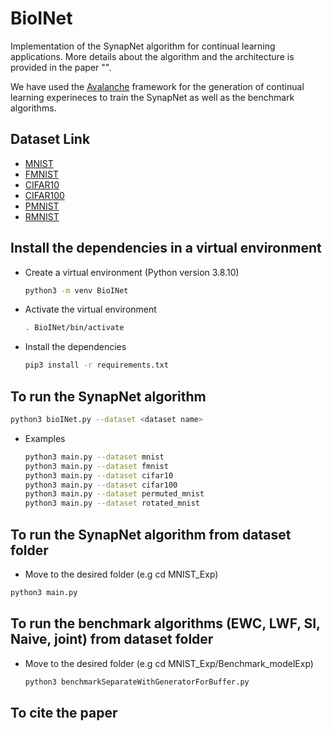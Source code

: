 # BioINet
Implementation of the SynapNet algorithm for continual learning applications. More details about the algorithm and the architecture is provided in the paper "".

We have used the [Avalanche](https://avalanche.continualai.org/) framework for the generation of continual learning experineces to train the SynapNet as well as the benchmark algorithms.

## Dataset Link

- [MNIST](https://pytorch.org/vision/main/generated/torchvision.datasets.MNIST.html)
- [FMNIST](https://pytorch.org/vision/main/generated/torchvision.datasets.FashionMNIST.html)
- [CIFAR10](https://pytorch.org/vision/main/generated/torchvision.datasets.CIFAR10.html#torchvision.datasets.CIFAR10)
- [CIFAR100](https://pytorch.org/vision/main/generated/torchvision.datasets.CIFAR100.html#torchvision.datasets.CIFAR100)
- [PMNIST](https://avalanche-api.continualai.org/en/v0.1.0/generated/avalanche.benchmarks.classic.PermutedMNIST.html)
- [RMNIST](https://avalanche-api.continualai.org/en/v0.3.1/generated/avalanche.benchmarks.classic.RotatedMNIST.html)

## Install the dependencies in a virtual environment

- Create a virtual environment (Python version 3.8.10) 
  
  ```bash
  python3 -m venv BioINet
  ```

- Activate the virtual environment
  ```bash
  . BioINet/bin/activate
  
- Install the dependencies

  ```bash
  pip3 install -r requirements.txt
  ```

## To run the SynapNet algorithm

  ```bash
  python3 bioINet.py --dataset <dataset name>
  ```
  - Examples
    ```bash
    python3 main.py --dataset mnist
    python3 main.py --dataset fmnist
    python3 main.py --dataset cifar10
    python3 main.py --dataset cifar100
    python3 main.py --dataset permuted_mnist
    python3 main.py --dataset rotated_mnist
    ```
 
## To run the SynapNet algorithm from dataset folder

- Move to the desired folder (e.g cd MNIST_Exp)

```bash
python3 main.py
```

## To run the benchmark algorithms (EWC, LWF, SI, Naive, joint) from dataset folder

- Move to the desired folder (e.g cd MNIST_Exp/Benchmark_modelExp)

  ```bash
  python3 benchmarkSeparateWithGeneratorForBuffer.py
  ```
  
## To cite the paper
  ```bash
  ```

